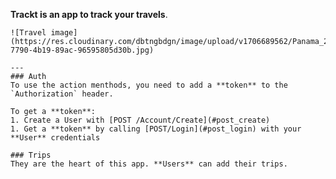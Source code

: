 **Trackt is an app to track your travels**.

    ![Travel image](https://res.cloudinary.com/dbtngbdgn/image/upload/v1706689562/Panama_2dc45fad-7790-4b19-89ac-96595805d30b.jpg)

    ---
    ### Auth
    To use the action menthods, you need to add a **token** to the `Authorization` header.

    To get a **token**:
    1. Create a User with [POST /Account/Create](#post_create)
    1. Get a **token** by calling [POST/Login](#post_login) with your **User** credentials

    ### Trips
    They are the heart of this app. **Users** can add their trips.
